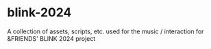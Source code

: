 # blink-2024
 A collection of assets, scripts, etc. used for the music / interaction for &FRIENDS' BLINK 2024 project
